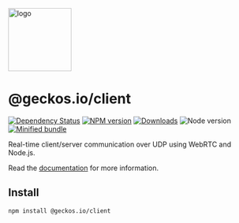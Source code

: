 <a href="http://geckos.io">
<img src="https://github.com/geckosio/geckos.io/raw/master/readme/logo-256.png" alt="logo" width="128">
</a>

# @geckos.io/client

[![Dependency Status](https://david-dm.org/geckosio/geckos.io/status.svg?path=packages/client&style=flat-square)](https://david-dm.org/geckosio/geckos.io?path=packages%2Fclient)
[![NPM version](https://img.shields.io/npm/v/@geckos.io/client.svg?style=flat-square)](https://www.npmjs.com/package/@geckos.io/client)
[![Downloads](https://img.shields.io/npm/dm/@geckos.io/client.svg?style=flat-square)](https://www.npmjs.com/package/@geckos.io/client)
![Node version](https://img.shields.io/node/v/@geckos.io/client.svg?style=flat-square)
[![Minified bundle](https://img.shields.io/github/size/geckosio/geckos.io/bundles/latest/geckos.io-client.latest.min.js.svg?label=minified%20bundle&style=flat-square)](https://github.com/geckosio/geckos.io/tree/master/bundles/versions)

Real-time client/server communication over UDP using WebRTC and Node.js.

Read the [documentation](https://github.com/geckosio/geckos.io) for more information.

## Install

```console
npm install @geckos.io/client
```
